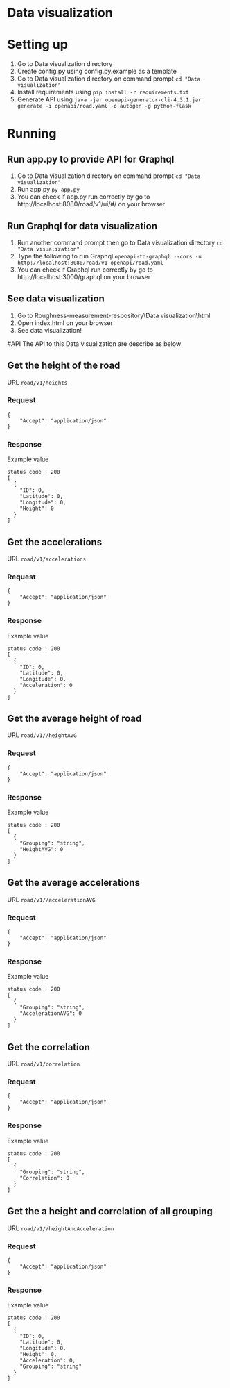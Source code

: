 # Data visualization

# Setting up

1. Go to Data visualization directory
2. Create config.py using config.py.example as a template
3. Go to Data visualization directory on command prompt
```cd "Data visualization"```
4. Install requirements using
```pip install -r requirements.txt```
5. Generate API using
```java -jar openapi-generator-cli-4.3.1.jar generate -i openapi/road.yaml -o autogen -g python-flask```

# Running

## Run app.py to provide API for Graphql

1. Go to Data visualization directory on command prompt
```cd "Data visualization"```
2. Run app.py
```py app.py```
3. You can check if app.py run correctly by go to http://localhost:8080/road/v1/ui/#/ on your browser

## Run Graphql for data visualization
1. Run another command prompt then go to Data visualization directory
```cd "Data visualization"```
2. Type the following to run Graphql
```openapi-to-graphql --cors -u http://localhost:8080/road/v1 openapi/road.yaml```
3. You can check if Graphql run correctly by go to http://localhost:3000/graphql on your browser

## See data visualization
1. Go to Roughness-measurement-respository\Data visualization\html
2. Open index.html on your browser
3. See data visualization!

#API
The API to this Data visualization are describe as below
## Get the height of the road
URL ```road/v1/heights```
### Request
```
{
    "Accept": "application/json"
}
```
### Response
Example value
```
status code : 200
[
  {
    "ID": 0,
    "Latitude": 0,
    "Longitude": 0,
    "Height": 0
  }
]
```

## Get the accelerations
URL ```road/v1/accelerations```
### Request
```
{
    "Accept": "application/json"
}
```
### Response
Example value
```
status code : 200
[
  {
    "ID": 0,
    "Latitude": 0,
    "Longitude": 0,
    "Acceleration": 0
  }
]
```
## Get the average height of road
URL ```road/v1//heightAVG```
### Request
```
{
    "Accept": "application/json"
}
```
### Response
Example value
```
status code : 200
[
  {
    "Grouping": "string",
    "HeightAVG": 0
  }
]
```
## Get the average accelerations
URL ```road/v1//accelerationAVG```
### Request
```
{
    "Accept": "application/json"
}
```
### Response
Example value
```
status code : 200
[
  {
    "Grouping": "string",
    "AccelerationAVG": 0
  }
]
```
## Get the correlation
URL ```road/v1/correlation```
### Request
```
{
    "Accept": "application/json"
}
```
### Response
Example value
```
status code : 200
[
  {
    "Grouping": "string",
    "Correlation": 0
  }
]
```
## Get the a height and correlation of all grouping
URL ```road/v1//heightAndAcceleration```
### Request
```
{
    "Accept": "application/json"
}
```
### Response
Example value
```
status code : 200
[
  {
    "ID": 0,
    "Latitude": 0,
    "Longitude": 0,
    "Height": 0,
    "Acceleration": 0,
    "Grouping": "string"
  }
]
```